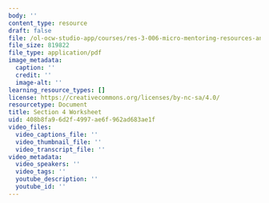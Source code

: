 ```yaml
---
body: ''
content_type: resource
draft: false
file: /ol-ocw-studio-app/courses/res-3-006-micro-mentoring-resources-and-materials-science-curriculum-spring-2021/mitres3_006sp21_section_4_worksheet.pdf
file_size: 819822
file_type: application/pdf
image_metadata:
  caption: ''
  credit: ''
  image-alt: ''
learning_resource_types: []
license: https://creativecommons.org/licenses/by-nc-sa/4.0/
resourcetype: Document
title: Section 4 Worksheet
uid: 408b8fa9-6d2f-4997-ae6f-962ad683ae1f
video_files:
  video_captions_file: ''
  video_thumbnail_file: ''
  video_transcript_file: ''
video_metadata:
  video_speakers: ''
  video_tags: ''
  youtube_description: ''
  youtube_id: ''
---
```

